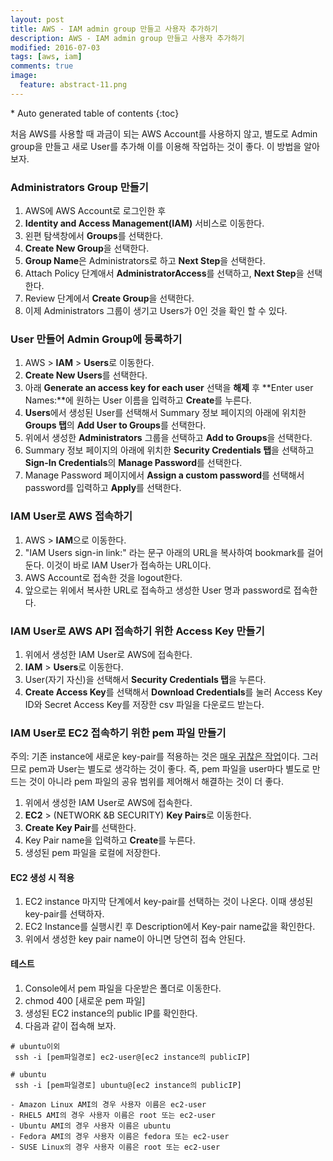 ```yaml
---
layout: post
title: AWS - IAM admin group 만들고 사용자 추가하기
description: AWS - IAM admin group 만들고 사용자 추가하기
modified: 2016-07-03
tags: [aws, iam]
comments: true
image:
  feature: abstract-11.png
---
```


<section id="table-of-contents" class="toc">
<div id="drawer" markdown="1">
*  Auto generated table of contents
{:toc}
</div>
</section><!-- /#table-of-contents -->

처음 AWS를 사용할 때 과금이 되는 AWS Account를 사용하지 않고, 별도로 Admin group을 만들고 새로 User를 추가해 이를 이용해 작업하는 것이 좋다.
이 방법을 알아보자. 

### Administrators Group 만들기 

1. AWS에 AWS Account로 로그인한 후 
2. **Identity and Access Management(IAM)** 서비스로 이동한다. 
3. 왼편 탐색창에서 **Groups**를 선택한다. 
4. **Create New Group**을 선택한다. 
5. **Group Name**은 Administrators로 하고 **Next Step**을 선택한다. 
6. Attach Policy 단계애서 **AdministratorAccess**를 선택하고, **Next Step**을 선택한다. 
7. Review 단계에서 **Create Group**을 선택한다. 
8. 이제 Administrators 그룹이 생기고 Users가 0인 것을 확인 할 수 있다. 

### User 만들어 Admin Group에 등록하기

1. AWS > **IAM** > **Users**로 이동한다. 
2. **Create New Users**를 선택한다. 
3. 아래 **Generate an access key for each user** 선택을 **해제** 후 **Enter user Names:**에 원하는 User 이름을 입력하고 **Create**를 누른다.
4. **Users**에서 생성된 User를 선택해서 Summary 정보 페이지의 아래에 위치한 **Groups 탭**의 **Add User to Groups**를 선택한다. 
5. 위에서 생성한 **Administrators** 그룹을 선택하고 **Add to Groups**을 선택한다.  
6. Summary 정보 페이지의 아래에 위치한 **Security Credentials 탭**을 선택하고 **Sign-In Credentials**의 **Manage Password**를 선택한다. 
7. Manage Password 페이지에서 **Assign a custom password**를 선택해서 password를 입력하고 **Apply**를 선택한다. 

### IAM User로 AWS 접속하기

1. AWS > **IAM**으로 이동한다. 
2. "IAM Users sign-in link:" 라는 문구 아래의 URL을 복사하여 bookmark를 걸어둔다. 이것이 바로 IAM User가 접속하는 URL이다.  
3. AWS Account로 접속한 것을 logout한다. 
4. 앞으로는 위에서 복사한 URL로 접속하고 생성한 User 명과 password로 접속한다. 

### IAM User로 AWS API 접속하기 위한 Access Key 만들기

1. 위에서 생성한 IAM User로 AWS에 접속한다. 
2. **IAM** > **Users**로 이동한다. 
3. User(자기 자신)을 선택해서 **Security Credentials 탭**을 누른다. 
4. **Create Access Key**를 선택해서 **Download Credentials**를 눌러 Access Key ID와 Secret Access Key를 저장한 csv 파일을 다운로드 받는다. 

### IAM User로 EC2 접속하기 위한 pem 파일 만들기

주의: 기존 instance에 새로운 key-pair를 적용하는 것은 [매우 귀찮은 작업](http://stackoverflow.com/questions/7881469/change-key-pair-for-ec2-instance)이다. 그러므로 pem과 User는 별도로 생각하는 것이 좋다. 즉, pem 파일을 user마다 별도로 만드는 것이 아니라 pem 파일의 공유 범위를 제어해서 해결하는 것이 더 좋다. 

1. 위에서 생성한 IAM User로 AWS에 접속한다. 
2. **EC2** > (NETWORK &B SECURITY) **Key Pairs**로 이동한다. 
3. **Create Key Pair**를 선택한다. 
4. Key Pair name을 입력하고 **Create**를 누른다. 
5. 생성된 pem 파일을 로컬에 저장한다. 

#### EC2 생성 시 적용

1. EC2 instance 마지막 단계에서 key-pair를 선택하는 것이 나온다. 이때 생성된 key-pair를 선택하자. 
2. EC2 Instance를 실행시킨 후 Description에서 Key-pair name값을 확인한다. 
3. 위에서 생성한 key pair name이 아니면 당연히 접속 안된다. 

#### 테스트 

1. Console에서 pem 파일을 다운받은 폴더로 이동한다. 
2. chmod 400 [새로운 pem 파일]
3. 생성된 EC2 instance의 public IP를 확인한다.    
4. 다음과 같이 접속해 보자. 

```
# ubuntu이외
 ssh -i [pem파일경로] ec2-user@[ec2 instance의 publicIP]
 
# ubuntu
 ssh -i [pem파일경로] ubuntu@[ec2 instance의 publicIP]
 
- Amazon Linux AMI의 경우 사용자 이름은 ec2-user
- RHEL5 AMI의 경우 사용자 이름은 root 또는 ec2-user
- Ubuntu AMI의 경우 사용자 이름은 ubuntu
- Fedora AMI의 경우 사용자 이름은 fedora 또는 ec2-user
- SUSE Linux의 경우 사용자 이름은 root 또는 ec2-user 
```
